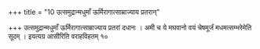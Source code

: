 +++
title = "10 उत्समुद्रान्मधुमाँ ऊर्मिरागात्साम्राज्याय प्रतरान्"

+++
उत्समुद्रान्मधुमाँ ऊर्मिरागात्साम्राज्याय प्रतरां दधानः । अमी च ये मघवानो वयं चेषमूर्जं मधमत्सम्भरेमेति सूदम् । इयत्यग्र आसीरिति वराहविहतम् १०